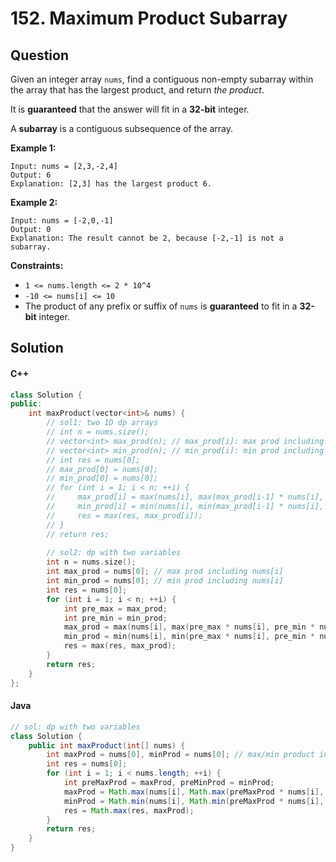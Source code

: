 # 152. Maximum Product Subarray

## Question

Given an integer array `nums`, find a contiguous non-empty subarray within the array that has the largest product, and return _the product_.

It is **guaranteed** that the answer will fit in a **32-bit** integer.

A **subarray** is a contiguous subsequence of the array.

**Example 1:**

```
Input: nums = [2,3,-2,4]
Output: 6
Explanation: [2,3] has the largest product 6.
```

**Example 2:**

```
Input: nums = [-2,0,-1]
Output: 0
Explanation: The result cannot be 2, because [-2,-1] is not a subarray.
```

**Constraints:**

* `1 <= nums.length <= 2 * 10^4`
* `-10 <= nums[i] <= 10`
* The product of any prefix or suffix of `nums` is **guaranteed** to fit in a **32-bit** integer.

## Solution

#### C++

```cpp
class Solution {
public:
    int maxProduct(vector<int>& nums) {
        // sol1: two 1D dp arrays
        // int n = nums.size();
        // vector<int> max_prod(n); // max_prod[i]: max prod including nums[i]
        // vector<int> min_prod(n); // min_prod[i]: min prod including nums[i]
        // int res = nums[0];
        // max_prod[0] = nums[0];
        // min_prod[0] = nums[0];
        // for (int i = 1; i < n; ++i) {
        //     max_prod[i] = max(nums[i], max(max_prod[i-1] * nums[i], min_prod[i-1] * nums[i]));
        //     min_prod[i] = min(nums[i], min(max_prod[i-1] * nums[i], min_prod[i-1] * nums[i]));
        //     res = max(res, max_prod[i]);
        // }
        // return res;
        
        // sol2: dp with two variables
        int n = nums.size();
        int max_prod = nums[0]; // max prod including nums[i]
        int min_prod = nums[0]; // min prod including nums[i]
        int res = nums[0];
        for (int i = 1; i < n; ++i) {
            int pre_max = max_prod;
            int pre_min = min_prod;
            max_prod = max(nums[i], max(pre_max * nums[i], pre_min * nums[i]));
            min_prod = min(nums[i], min(pre_max * nums[i], pre_min * nums[i]));
            res = max(res, max_prod);
        }
        return res;
    }
};
```

#### Java

```java
// sol: dp with two variables
class Solution {
    public int maxProduct(int[] nums) {
        int maxProd = nums[0], minProd = nums[0]; // max/min product including last number
        int res = nums[0];
        for (int i = 1; i < nums.length; ++i) {
            int preMaxProd = maxProd, preMinProd = minProd;
            maxProd = Math.max(nums[i], Math.max(preMaxProd * nums[i], preMinProd * nums[i]));
            minProd = Math.min(nums[i], Math.min(preMaxProd * nums[i], preMinProd * nums[i]));
            res = Math.max(res, maxProd);
        }
        return res;
    }
}
```

